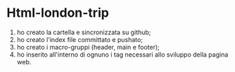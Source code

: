 Html-london-trip
===
1. ho creato la cartella e sincronizzata su github;
1. ho creato l'index file committato e pushato;
1. ho creato i macro-gruppi (header, main e footer);
1. ho inserito all'interno di ognuno i tag necessari allo sviluppo della pagina web.